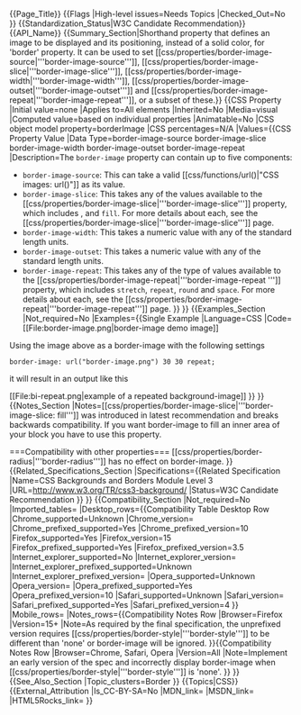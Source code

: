 {{Page_Title}}
{{Flags
|High-level issues=Needs Topics
|Checked_Out=No
}}
{{Standardization_Status|W3C Candidate Recommendation}}
{{API_Name}}
{{Summary_Section|Shorthand property that defines an image to be displayed and its positioning, instead of a solid color, for 'border' property. It can be used to set [[css/properties/border-image-source|'''border-image-source''']], [[css/properties/border-image-slice|'''border-image-slice''']], [[css/properties/border-image-width|'''border-image-width''']], [[css/properties/border-image-outset|'''border-image-outset''']] and [[css/properties/border-image-repeat|'''border-image-repeat''']], or a subset of these.}}
{{CSS Property
|Initial value=none
|Applies to=All elements
|Inherited=No
|Media=visual
|Computed value=based on individual properties
|Animatable=No
|CSS object model property=borderImage
|CSS percentages=N/A
|Values={{CSS Property Value
|Data Type=border-image-source border-image-slice border-image-width border-image-outset border-image-repeat
|Description=The <code>border-image</code> property can contain up to five components:
* <code>border-image-source</code>: This can take a valid [[css/functions/url()|"CSS images: url()"]] as its value.
* <code>border-image-slice</code>: This takes any of the values available to the [[css/properties/border-image-slice|'''border-image-slice''']] property, which includes <number>, <percentage> and <code>fill</code>. For more details about each, see the [[css/properties/border-image-slice|'''border-image-slice''']] page.
* <code>border-image-width</code>: This takes a numeric value with any of the standard length units.
* <code>border-image-outset</code>: This takes a numeric value with any of the standard length units.
* <code>border-image-repeat</code>: This takes any of the type of values available to the [[css/properties/border-image-repeat|'''border-image-repeat ''']] property, which includes <code>stretch</code>, <code>repeat</code>, <code>round</code> and <code>space</code>. For more details about each, see the [[css/properties/border-image-repeat|'''border-image-repeat''']] page.
}}
}}
{{Examples_Section
|Not_required=No
|Examples={{Single Example
|Language=CSS
|Code=[[File:border-image.png|border-image demo image]]

Using the image above as a border-image with the following settings

<code>border-image: url("border-image.png") 30 30 repeat;</code>

it will result in an output like this

[[File:bi-repeat.png|example of a repeated background-image]]
}}
}}
{{Notes_Section
|Notes=[[css/properties/border-image-slice|'''border-image-slice: fill''']] was introduced in latest recommendation and breaks backwards compatibility. If you want border-image to fill an inner area of your block you have to use this property.

===Compatibility with other properties===
[[css/properties/border-radius|'''border-radius''']] has no effect on border-image.
}}
{{Related_Specifications_Section
|Specifications={{Related Specification
|Name=CSS Backgrounds and Borders Module Level 3
|URL=http://www.w3.org/TR/css3-background/
|Status=W3C Candidate Recommendation
}}
}}
{{Compatibility_Section
|Not_required=No
|Imported_tables=
|Desktop_rows={{Compatibility Table Desktop Row
|Chrome_supported=Unknown
|Chrome_version=
|Chrome_prefixed_supported=Yes
|Chrome_prefixed_version=10
|Firefox_supported=Yes
|Firefox_version=15
|Firefox_prefixed_supported=Yes
|Firefox_prefixed_version=3.5
|Internet_explorer_supported=No
|Internet_explorer_version=
|Internet_explorer_prefixed_supported=Unknown
|Internet_explorer_prefixed_version=
|Opera_supported=Unknown
|Opera_version=
|Opera_prefixed_supported=Yes
|Opera_prefixed_version=10
|Safari_supported=Unknown
|Safari_version=
|Safari_prefixed_supported=Yes
|Safari_prefixed_version=4
}}
|Mobile_rows=
|Notes_rows={{Compatibility Notes Row
|Browser=Firefox
|Version=15+
|Note=As required by the final specification, the unprefixed version requires [[css/properties/border-style|'''border-style''']] to be different than 'none' or border-image will be ignored.
}}{{Compatibility Notes Row
|Browser=Chrome, Safari, Opera
|Version=All
|Note=Implement an early version of the spec and incorrectly display border-image when [[css/properties/border-style|'''border-style''']] is 'none'.
}}
}}
{{See_Also_Section
|Topic_clusters=Border
}}
{{Topics|CSS}}
{{External_Attribution
|Is_CC-BY-SA=No
|MDN_link=
|MSDN_link=
|HTML5Rocks_link=
}}